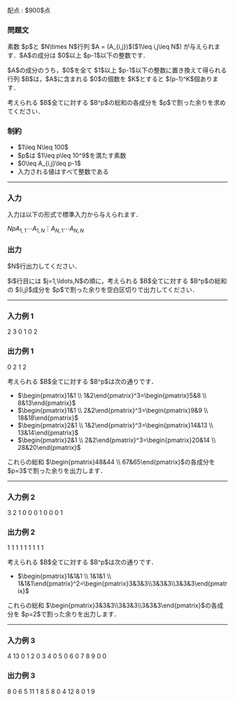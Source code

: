 
<div>

<span>

<span>

<p>
配点 : $900$点
</p>

<div>

<section>

### **問題文**

<p>
素数 $p$と $N\times N$行列 $A = (A_{i,j})$($1\leq i,j\leq N$) が与えられます．$A$の成分は $0$以上 $p-1$以下の整数です．
</p>

<p>
$A$の成分のうち，$0$を全て $1$以上 $p-1$以下の整数に置き換えて得られる行列 $B$は，$A$に含まれる $0$の個数を $K$とすると $(p-1)^K$個あります．
</p>

<p>
考えられる $B$全てに対する $B^p$の総和の各成分を $p$で割った余りを求めてください．
</p>

</section>

</div>

<div>

<section>

### **制約**

<ul>

<li>
$1\leq N\leq 100$
</li>

<li>
$p$は $1\leq p\leq 10^9$を満たす素数
</li>

<li>
$0\leq A_{i,j}\leq p-1$
</li>

<li>
入力される値はすべて整数である
</li>

</ul>

</section>

</div>

---

<div>

<div>

<section>

### **入力**

<p>
入力は以下の形式で標準入力から与えられます．
</p>

<div>

$N$$p$$A_{1,1}$$\cdots$$A_{1,N}$$\vdots$$A_{N,1}$$\cdots$$A_{N,N}$
</div>

</section>

</div>

<div>

<section>

### **出力**

<p>
$N$行出力してください．
</p>

<p>
$i$行目には $j=1,\ldots,N$の順に，考えられる $B$全てに対する $B^p$の総和の $(i,j)$成分を $p$で割った余りを空白区切りで出力してください．
</p>

</section>

</div>

</div>

---

<div>

<section>

### **入力例 1**

<div>

2 3
0 1
0 2

</div>

</section>

</div>

<div>

<section>

### **出力例 1**

<div>

0 2
1 2

</div>

<p>
考えられる $B$全てに対する $B^p$は次の通りです．
</p>

<ul>

<li>
$\begin{pmatrix}1&1 \\ 1&2\end{pmatrix}^3=\begin{pmatrix}5&8 \\ 8&13\end{pmatrix}$
</li>

<li>
$\begin{pmatrix}1&1 \\ 2&2\end{pmatrix}^3=\begin{pmatrix}9&9 \\ 18&18\end{pmatrix}$
</li>

<li>
$\begin{pmatrix}2&1 \\ 1&2\end{pmatrix}^3=\begin{pmatrix}14&13 \\ 13&14\end{pmatrix}$
</li>

<li>
$\begin{pmatrix}2&1 \\ 2&2\end{pmatrix}^3=\begin{pmatrix}20&14 \\ 28&20\end{pmatrix}$
</li>

</ul>

<p>
これらの総和 $\begin{pmatrix}48&44 \\ 67&65\end{pmatrix}$の各成分を $p=3$で割った余りを出力します．
</p>

</section>

</div>

---

<div>

<section>

### **入力例 2**

<div>

3 2
1 0 0
0 1 0
0 0 1

</div>

</section>

</div>

<div>

<section>

### **出力例 2**

<div>

1 1 1
1 1 1
1 1 1

</div>

<p>
考えられる $B$全てに対する $B^p$は次の通りです．
</p>

<ul>

<li>
$\begin{pmatrix}1&1&1 \\ 1&1&1 \\ 1&1&1\end{pmatrix}^2=\begin{pmatrix}3&3&3\\3&3&3\\3&3&3\end{pmatrix}$
</li>

</ul>

<p>
これらの総和 $\begin{pmatrix}3&3&3\\3&3&3\\3&3&3\end{pmatrix}$の各成分を $p=2$で割った余りを出力します．
</p>

</section>

</div>

---

<div>

<section>

### **入力例 3**

<div>

4 13
0 1 2 0
3 4 0 5
0 6 0 7
8 9 0 0

</div>

</section>

</div>

<div>

<section>

### **出力例 3**

<div>

8 0 6 5
11 1 8 5
8 0 4 12
8 0 1 9

</div>

</section>

</div>

</span>

</span>

</div>

